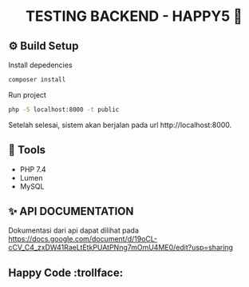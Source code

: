 <h1 align="center">TESTING BACKEND - HAPPY5 👋</h1>

## ⚙️ Build Setup

Install depedencies
```sh
composer install
```

Run project
```sh
php -S localhost:8000 -t public
```

Setelah selesai, sistem akan berjalan pada url http://localhost:8000.

## 🚀 Tools
* PHP 7.4
* Lumen
* MySQL

## ✨ API DOCUMENTATION
Dokumentasi dari api dapat dilihat pada https://docs.google.com/document/d/19oCL-cCV_C4_zxDW41RaeLtEtkPUAtPNng7mOmU4ME0/edit?usp=sharing

## Happy Code :trollface: